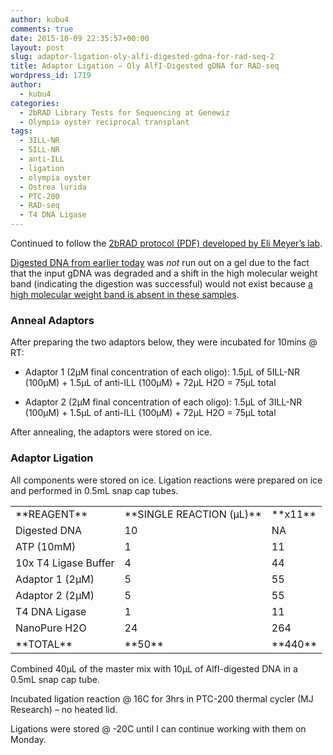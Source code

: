 ```yaml
---
author: kubu4
comments: true
date: 2015-10-09 22:35:57+00:00
layout: post
slug: adaptor-ligation-oly-alfi-digested-gdna-for-rad-seq-2
title: Adaptor Ligation – Oly AlfI-Digested gDNA for RAD-seq
wordpress_id: 1719
author:
  - kubu4
categories:
  - 2bRAD Library Tests for Sequencing at Genewiz
  - Olympia oyster reciprocal transplant
tags:
  - 3ILL-NR
  - 5ILL-NR
  - anti-ILL
  - ligation
  - olympia oyster
  - Ostrea lurida
  - PTC-200
  - RAD-seq
  - T4 DNA Ligase
---
```


Continued to follow the [2bRAD protocol (PDF) developed by Eli Meyer’s lab](https://github.com/sr320/LabDocs/blob/master/protocols/External_Protocols/2bRAD_11Aug2015.pdf).

[Digested DNA from earlier today](http://onsnetwork.org/kubu4/2015/10/09/restriction-digest-oly-gdna-for-rad-seq-walfi-2/) was _not_ run out on a gel due to the fact that the input gDNA was degraded and a shift in the high molecular weight band (indicating the digestion was successful) would not exist because [a high molecular weight band is absent in these samples](http://onsnetwork.org/kubu4/2015/09/17/agarose-gel-olympia-oyster-whole-body-gdna-integrity-check/).





### Anneal Adaptors



After preparing the two adaptors below, they were incubated for 10mins @ RT:




    
  * Adaptor 1 (2μM final concentration of each oligo): 1.5μL of 5ILL-NR (100μM) + 1.5μL of anti-ILL (100μM) + 72μL H2O = 75μL total

    
  * Adaptor 2 (2μM final concentration of each oligo): 1.5μL of 3ILL-NR (100μM) + 1.5μL of anti-ILL (100μM) + 72μL H2O = 75μL total



After annealing, the adaptors were stored on ice.





### Adaptor Ligation



All components were stored on ice. Ligation reactions were prepared on ice and performed in 0.5mL snap cap tubes.

<table >
<tbody >
<tr >

<td >**REAGENT**
</td>

<td >**SINGLE REACTION (μL)**
</td>

<td >**x11**
</td>
</tr>
<tr >

<td >Digested DNA
</td>

<td >10
</td>

<td >NA
</td>
</tr>
<tr >

<td >ATP (10mM)
</td>

<td >1
</td>

<td >11
</td>
</tr>
<tr >

<td >10x T4 Ligase Buffer
</td>

<td >4
</td>

<td >44
</td>
</tr>
<tr >

<td >Adaptor 1 (2μM)
</td>

<td >5
</td>

<td >55
</td>
</tr>
<tr >

<td >Adaptor 2 (2μM)
</td>

<td >5
</td>

<td >55
</td>
</tr>
<tr >

<td >T4 DNA Ligase
</td>

<td >1
</td>

<td >11
</td>
</tr>
<tr >

<td >NanoPure H2O
</td>

<td >24
</td>

<td >264
</td>
</tr>
<tr >

<td >**TOTAL**
</td>

<td >**50**
</td>

<td >**440**
</td>
</tr>
</tbody>
</table>

Combined 40μL of the master mix with 10μL of AlfI-digested DNA in a 0.5mL snap cap tube.

Incubated ligation reaction @ 16C for 3hrs in PTC-200 thermal cycler (MJ Research) – no heated lid.

Ligations were stored @ -20C until I can continue working with them on Monday.
